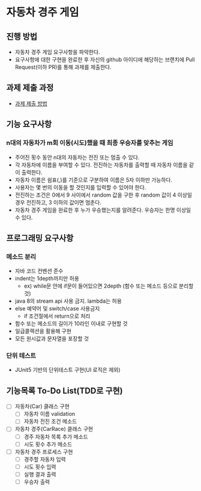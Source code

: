 # 자동차 경주 게임
## 진행 방법
* 자동차 경주 게임 요구사항을 파악한다.
* 요구사항에 대한 구현을 완료한 후 자신의 github 아이디에 해당하는 브랜치에 Pull Request(이하 PR)를 통해 과제를 제출한다.

## 과제 제출 과정
* [과제 제출 방법](https://github.com/next-step/nextstep-docs/tree/master/precourse)

## 기능 요구사항
### n대의 자동차가 m회 이동(시도)했을 때 최종 우승자를 맞추는 게임
* 주어진 횟수 동안 n대의 자동차는 전진 또는 멈출 수 있다.
* 각 자동차에 이름을 부여할 수 있다. 전진하는 자동차를 출력할 때 자동차 이름을 같이 출력한다.
* 자동차 이름은 쉼표(,)를 기준으로 구분하여 이름은 5자 이하만 가능하다.
* 사용자는 몇 번의 이동을 할 것인지를 입력할 수 있어야 한다.
* 전진하는 조건은 0에서 9 사이에서 random 값을 구한 후 random 값이 4 이상일 경우 전진하고, 3 이하의 값이면 멈춘다.
* 자동차 경주 게임을 완료한 후 누가 우승했는지를 알려준다. 우승자는 한명 이상일 수 있다.

## 프로그래밍 요구사항
### 메소드 분리
* 자바 코드 컨벤션 준수
* indent는 1depth까지만 허용
  * ex) while문 안에 if문이 들어있으면 2depth (함수 또는 메소드 등으로 분리할 것)
* java 8의 stream api 사용 금지. lambda는 허용
* else 예약어 및 switch/case 사용금지
  * if 조건절에서 return으로 처리
* 함수 또는 메소드의 길이가 10라인 이내로 구현할 것
* 일급콜렉션을 활용해 구현
* 모든 원시값과 문자열을 포장할 것
### 단위 테스트
* JUnit5 기반의 단위테스트 구현(UI 로직은 제외)

## 기능목록 To-Do List(TDD로 구현)
* [ ] 자동차(Car) 클래스 구현
  * [ ] 자동차 이름 validation
  * [ ] 자동차 전진 조건 메소드
* [ ] 자동차 경주(CarRace) 클래스 구현
  * [ ] 경주 자동차 목록 추가 메소드
  * [ ] 시도 횟수 추가 메소드
* [ ] 자동차 경주 프로세스 구현
  * [ ] 경주할 자동차 입력
  * [ ] 시도 횟수 입력
  * [ ] 실행 결과 출력
  * [ ] 우승자 출력